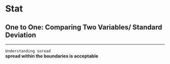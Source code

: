 # Stat

## One to One: Comparing Two Variables/ Standard Deviation


- - -
`Understanding soread`
<br>
**spread within the boundaries is acceptable**

